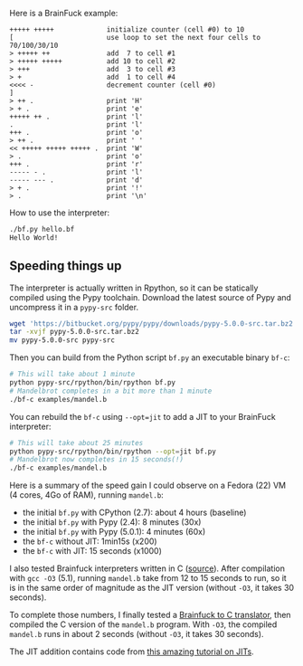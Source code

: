 Here is a BrainFuck example:
```bf
+++++ +++++             initialize counter (cell #0) to 10
[                       use loop to set the next four cells to 70/100/30/10
> +++++ ++              add  7 to cell #1
> +++++ +++++           add 10 to cell #2
> +++                   add  3 to cell #3
> +                     add  1 to cell #4
<<<< -                  decrement counter (cell #0)
]
> ++ .                  print 'H'
> + .                   print 'e'
+++++ ++ .              print 'l'
.                       print 'l'
+++ .                   print 'o'
> ++ .                  print ' '
<< +++++ +++++ +++++ .  print 'W'
> .                     print 'o'
+++ .                   print 'r'
----- - .               print 'l'
----- --- .             print 'd'
> + .                   print '!'
> .                     print '\n'
```

How to use the interpreter:
```bash
./bf.py hello.bf
Hello World!
```

Speeding things up
------------------

The interpreter is actually written in Rpython, so it can be statically compiled using the Pypy toolchain. Download the latest source of Pypy and uncompress it in a `pypy-src` folder.

```bash
wget 'https://bitbucket.org/pypy/pypy/downloads/pypy-5.0.0-src.tar.bz2'
tar -xvjf pypy-5.0.0-src.tar.bz2
mv pypy-5.0.0-src pypy-src
```

Then you can build from the Python script `bf.py` an executable binary `bf-c`:
```bash
# This will take about 1 minute
python pypy-src/rpython/bin/rpython bf.py
# Mandelbrot completes in a bit more than 1 minute
./bf-c examples/mandel.b
```

You can rebuild the `bf-c` using `--opt=jit` to add a JIT to your BrainFuck interpreter:
```bash
# This will take about 25 minutes
python pypy-src/rpython/bin/rpython --opt=jit bf.py
# Mandelbrot now completes in 15 seconds(!)
./bf-c examples/mandel.b
```

Here is a summary of the speed gain I could observe on a Fedora (22) VM (4 cores, 4Go of RAM), running `mandel.b`:
* the initial `bf.py` with CPython (2.7): about 4 hours (baseline)
* the initial `bf.py` with Pypy (2.4): 8 minutes (30x)
* the initial `bf.py` with Pypy (5.0.1): 4 minutes (60x)
* the `bf-c` without JIT: 1min15s (x200)
* the `bf-c` with JIT: 15 seconds (x1000)

I also tested Brainfuck interpreters written in C ([source](http://mazonka.com/brainf/)). After compilation with `gcc -O3` (5.1), running `mandel.b` take from 12 to 15 seconds to run, so it is in the same order of magnitude as the JIT version (without `-O3`, it takes 30 seconds).

To complete those numbers, I finally tested a [Brainfuck to C translator](https://gist.github.com/Ricket/939687), then compiled the C version of the `mandel.b` program. With `-O3`, the compiled `mandel.b` runs in about 2 seconds (without `-O3`, it takes 30 seconds).

The JIT addition contains code from [this amazing tutorial on JITs](http://morepypy.blogspot.fr/2011/04/tutorial-part-2-adding-jit.html).
